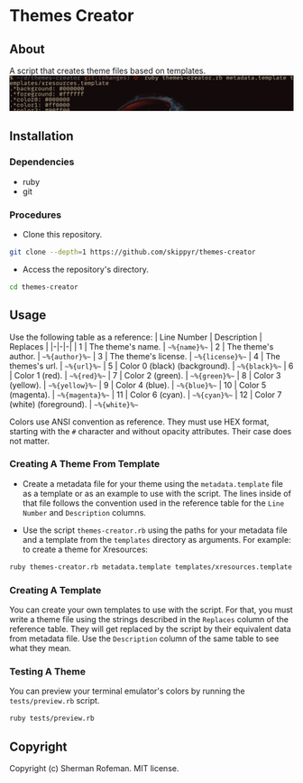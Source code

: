 # Themes Creator
## About
A script that creates theme files based on templates.
![](preview.png)

## Installation
### Dependencies
-	ruby
-	git

### Procedures
-	Clone this repository.
```bash
git clone --depth=1 https://github.com/skippyr/themes-creator
```

-	Access the repository's directory.
```bash
cd themes-creator
```

## Usage
Use the following table as a reference:
| Line Number | Description | Replaces |
|-|-|-|
| 1 | The theme's name. | `~%{name}%~`
| 2 | The theme's author. | `~%{author}%~`
| 3 | The theme's license. | `~%{license}%~`
| 4 | The themes's url. | `~%{url}%~`
| 5 | Color 0 (black) (background). | `~%{black}%~`
| 6 | Color 1 (red). | `~%{red}%~`
| 7 | Color 2 (green). | `~%{green}%~`
| 8 | Color 3 (yellow). | `~%{yellow}%~`
| 9 | Color 4 (blue). | `~%{blue}%~`
| 10 | Color 5 (magenta). | `~%{magenta}%~`
| 11 | Color 6 (cyan). | `~%{cyan}%~`
| 12 | Color 7 (white) (foreground). | `~%{white}%~`

Colors use ANSI convention as reference. They must use HEX format, starting with the `#` character and without opacity attributes. Their case does not matter.

### Creating A Theme From Template
-	Create a metadata file for your theme using the `metadata.template` file as a template or as an example to use with the script. The lines inside of that file follows the convention used in the reference table for the `Line Number` and `Description` columns.

-	Use the script `themes-creator.rb` using the paths for your metadata file and a template from the `templates` directory as arguments. For example: to create a theme for Xresources:
```bash
ruby themes-creator.rb metadata.template templates/xresources.template
```

### Creating A Template
You can create your own templates to use with the script. For that, you must write a theme file using the strings described in the `Replaces` column of the reference table. They will get replaced by the script by their equivalent data from metadata file. Use the `Description` column of the same table to see what they mean.

### Testing A Theme
You can preview your terminal emulator's colors by running the `tests/preview.rb` script.
```bash
ruby tests/preview.rb
```

## Copyright
Copyright (c) Sherman Rofeman. MIT license.
